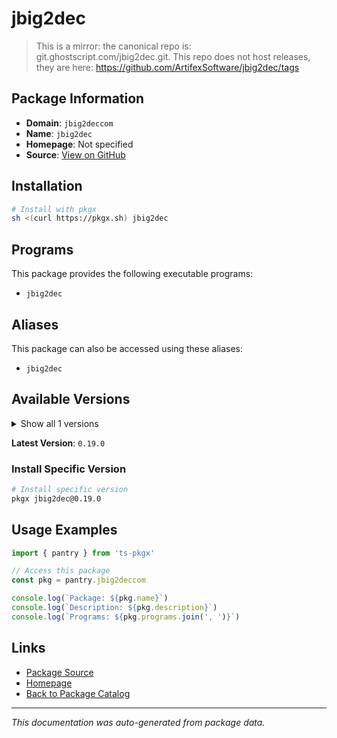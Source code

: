 # jbig2dec

> This is a mirror: the canonical repo is: git.ghostscript.com/jbig2dec.git. This repo does not host releases, they are here: https://github.com/ArtifexSoftware/jbig2dec/tags

## Package Information

- **Domain**: `jbig2deccom`
- **Name**: `jbig2dec`
- **Homepage**: Not specified
- **Source**: [View on GitHub](https://github.com/pkgxdev/pantry/tree/main/projects/jbig2dec.com/package.yml)

## Installation

```bash
# Install with pkgx
sh <(curl https://pkgx.sh) jbig2dec
```

## Programs

This package provides the following executable programs:

- `jbig2dec`

## Aliases

This package can also be accessed using these aliases:

- `jbig2dec`

## Available Versions

<details>
<summary>Show all 1 versions</summary>

- `0.19.0`

</details>

**Latest Version**: `0.19.0`

### Install Specific Version

```bash
# Install specific version
pkgx jbig2dec@0.19.0
```

## Usage Examples

```typescript
import { pantry } from 'ts-pkgx'

// Access this package
const pkg = pantry.jbig2deccom

console.log(`Package: ${pkg.name}`)
console.log(`Description: ${pkg.description}`)
console.log(`Programs: ${pkg.programs.join(', ')}`)
```

## Links

- [Package Source](https://github.com/pkgxdev/pantry/tree/main/projects/jbig2dec.com/package.yml)
- [Homepage](#)
- [Back to Package Catalog](../package-catalog.md)

---

*This documentation was auto-generated from package data.*
